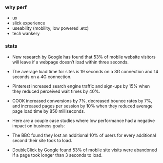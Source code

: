 ### why perf

- ux
- slick experience
- useability (mobility, low powered .etc)
- tech wankery

### stats

- New research by Google has found that 53% of mobile website visitors will leave if a webpage doesn’t load within three seconds.
- The average load time for sites is 19 seconds on a 3G connection and 14 seconds on a 4G connection.

- Pinterest increased search engine traffic and sign-ups by 15% when they reduced perceived wait times by 40%.
- COOK increased conversions by 7%, decreased bounce rates by 7%, and increased pages per session by 10% when they reduced average page load time by 850 milliseconds.
- Here are a couple case studies where low performance had a negative impact on business goals:

- The BBC found they lost an additional 10% of users for every additional second their site took to load.
- DoubleClick by Google found 53% of mobile site visits were abandoned if a page took longer than 3 seconds to load.

